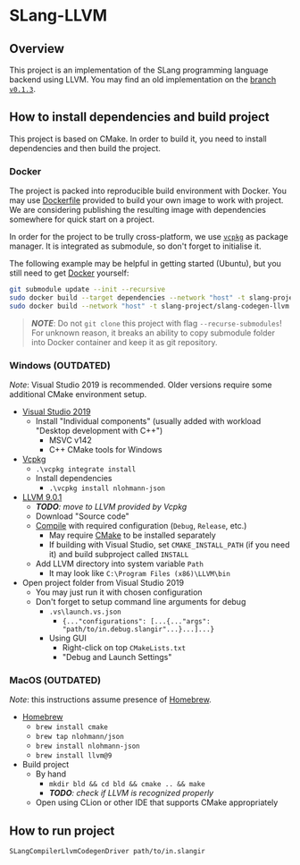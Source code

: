 ﻿# SLang-LLVM

## Overview

This project is an implementation of the SLang programming language backend using LLVM.
You may find an old implementation on the [branch `v0.1.3`](../../tree/v0.1.3).

## How to install dependencies and build project

This project is based on CMake. In order to build it, you need to install dependencies and then build the project.

### Docker

The project is packed into reproducible build environment with Docker.
You may use [Dockerfile](Dockerfile) provided to build your own image to work with project.
We are considering publishing the resulting image with dependencies somewhere for quick start on a project.

In order for the project to be trully cross-platform, we use [`vcpkg`](https://github.com/Microsoft/vcpkg) as package manager.
It is integrated as submodule, so don't forget to initialise it.

The following example may be helpful in getting started (Ubuntu), but you still need to get [Docker](https://docs.docker.com/engine/install/ubuntu/) yourself:

```bash
git submodule update --init --recursive
sudo docker build --target dependencies --network "host" -t slang-project/slang-codegen-llvm-deps:0.2.0 .
sudo docker build --network "host" -t slang-project/slang-codegen-llvm:0.2.0 .
```

> _**NOTE**_: Do not `git clone` this project with flag `--recurse-submodules`! For unknown reason, it breaks an ability to copy submodule folder into Docker container and keep it as git repository.

### Windows (OUTDATED)

_Note_: Visual Studio 2019 is recommended. Older versions require some additional CMake environment setup.

* [Visual Studio 2019](https://visualstudio.microsoft.com/vs)
    * Install "Individual components" (usually added with workload "Desktop development with C++")
        * MSVC v142
        * C++ CMake tools for Windows
* [Vcpkg](https://github.com/Microsoft/vcpkg)
    * `.\vcpkg integrate install`
    * Install dependencies
        * `.\vcpkg install nlohmann-json`
* [LLVM 9.0.1](https://github.com/llvm/llvm-project/releases/tag/llvmorg-9.0.1)
    * _**TODO**: move to LLVM provided by Vcpkg_
    * Download "Source code"
    * [Compile](https://llvm.org/docs/CMake.html#embedding-llvm-in-your-project) with required configuration (`Debug`, `Release`, etc.)
        * May require [CMake](https://cmake.org/download) to be installed separately
        * If building with Visual Studio, set `CMAKE_INSTALL_PATH` (if you need it) and build subproject called `INSTALL`
    * Add LLVM directory into system variable `Path`
        * It may look like `C:\Program Files (x86)\LLVM\bin`
* Open project folder from Visual Studio 2019
    * You may just run it with chosen configuration
    * Don't forget to setup command line arguments for debug
        * `.vs\launch.vs.json`
            * `{..."configurations": [...{..."args": "path/to/in.debug.slangir"...}...]...}`
        * Using GUI
            * Right-click on top `CMakeLists.txt`
            * "Debug and Launch Settings"

### MacOS (OUTDATED)

_Note_: this instructions assume presence of [Homebrew](https://brew.sh).

* [Homebrew](https://brew.sh/#install)
    * `brew install cmake`
    * `brew tap nlohmann/json`
    * `brew install nlohmann-json`
    * `brew install llvm@9`
* Build project
    * By hand
        * `mkdir bld && cd bld && cmake .. && make`
        * _**TODO**: check if LLVM is recognized properly_
    * Open using CLion or other IDE that supports CMake appropriately

## How to run project

`SLangCompilerLlvmCodegenDriver path/to/in.slangir`
